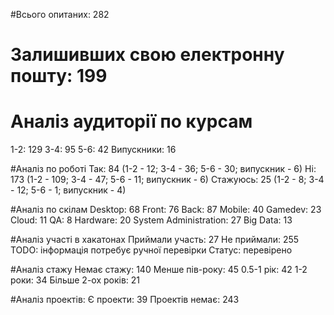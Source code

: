 #Всього опитаних: 282
# Залишивших свою електронну пошту: 199

# Аналіз аудиторії по курсам
1-2: 129
3-4: 95
5-6: 42
Випускники: 16

#Аналіз по роботі
Так: 84 (1-2 - 12; 3-4 - 36; 5-6 - 30; випускник - 6)
Ні: 173 (1-2 - 109; 3-4 - 47; 5-6 - 11; випускник - 6)
Стажуюсь: 25 (1-2 - 8; 3-4 - 12; 5-6 - 1; випускник - 4)

#Аналіз по скілам
Desktop: 68
Front: 76
Back: 87 
Mobile: 40
Gamedev: 23
Cloud: 11
QA: 8
Hardware: 20
System Administration: 27
Big Data: 13

#Аналіз участі в хакатонах
Приймали участь: 27
Не приймали: 255
TODO: інформація потребує ручної перевірки 
Статус: перевірено

#Аналіз стажу
Немає стажу: 140
Менше пів-року: 45
0.5-1 рік: 42
1-2 роки: 34
Більше 2-ох років: 21

#Аналіз проектів: 
Є проекти: 39
Проектів немає: 243